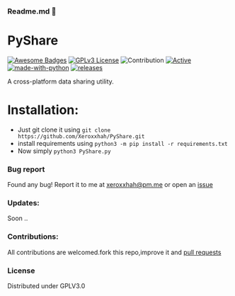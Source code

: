 ### Readme.md 👋
# PyShare
[![Awesome Badges](https://img.shields.io/badge/badges-awesome-green.svg)](https://github.com/Justaus3r/Penta)
[![GPLv3 License](https://img.shields.io/badge/License-GPL%20v3-yellow.svg)](https://opensource.org/licenses/)
![Contribution](https://img.shields.io/badge/Contributions-Welcome-<brightgreen>)
[![Active](http://img.shields.io/badge/Status-Active-green.svg)](https://github.com/Justaus3r)
[![made-with-python](https://img.shields.io/badge/Made%20with-Python-1f425f.svg)](https://www.python.org/)
[![releases](https://img.shields.io/github/release/Xeroxxhah/PyShare.svg)](https://github.com/Xeroxxhah/PyShare/releases)

A cross-platform data sharing utility.

# Installation:
- Just git clone it using ```git clone https://github.com/Xeroxxhah/PyShare.git```
- install requirements using ```python3 -m pip install -r requirements.txt```
- Now simply ```python3 PyShare.py ``` 
### Bug report
Found any bug!
Report it to me at xeroxxhah@pm.me
or open an [issue](https://github.com/Xeroxxhah/PyShare/issues)
### Updates:
Soon ..
### Contributions:
All contributions are welcomed.fork this repo,improve it and [pull requests](https://github.com/Xeroxxhah/PyShare/pulls)
### License
Distributed under GPLV3.0
